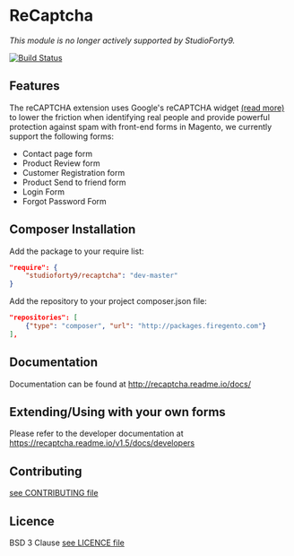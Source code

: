 # ReCaptcha

*This module is no longer actively supported by StudioForty9.*

[![Build Status](https://travis-ci.org/soxrepo/Recaptcha.svg?branch=master)](https://travis-ci.org/soxrepo/Recaptcha)

## Features

The reCAPTCHA extension uses Google's reCAPTCHA widget [(read more)](https://www.google.com/recaptcha/intro/index.html) to lower the friction when identifying real people and provide powerful protection against spam with front-end forms in Magento, we currently support the following forms:

- Contact page form
- Product Review form
- Customer Registration form
- Product Send to friend form
- Login Form
- Forgot Password Form

## Composer Installation

Add the package to your require list:

```json
"require": {
    "studioforty9/recaptcha": "dev-master"
}
```

Add the repository to your project composer.json file:

```json
"repositories": [
    {"type": "composer", "url": "http://packages.firegento.com"}
],
```

## Documentation

Documentation can be found at http://recaptcha.readme.io/docs/

## Extending/Using with your own forms

Please refer to the developer documentation at https://recaptcha.readme.io/v1.5/docs/developers

## Contributing

[see CONTRIBUTING file](https://github.com/studioforty9/recaptcha/blob/master/CONTRIBUTING.md)

## Licence

BSD 3 Clause [see LICENCE file](https://github.com/studioforty9/recaptcha/blob/master/LICENCE)
